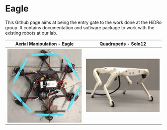 # Eagle

This Github page aims at being the entry gate to the work done at the HiDRo group. It contains documentation and software package to work with the existing robots at our lab.

| Aerial Manipulation - Eagle  | Quadrupeds - Solo12 |
| -  | - |
| <a href="/eagle/README.md"><img src="/img/borinot.jpg" width="350"></a>| <a href="/solo/README.md"><img src="/img/solo.png" width="350"></a> |
